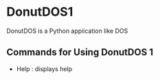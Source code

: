 # DonutDOS1
DonutDOS is a Python appiication like DOS
## Commands for Using DonutDOS 1
- Help : displays help
